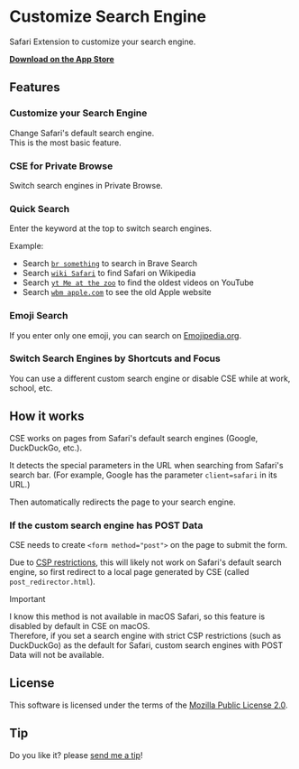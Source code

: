 # Customize Search Engine

Safari Extension to customize your search engine.  

**[Download on the App Store](https://apps.apple.com/app/customize-search-engine/id6445840140)**

## Features

### Customize your Search Engine

Change Safari's default search engine.  
This is the most basic feature.

### CSE for Private Browse

Switch search engines in Private Browse.  

### Quick Search

Enter the keyword at the top to switch search engines.

Example:
- Search [`br something`](https://search.brave.com/search?q=something) to search in Brave Search
- Search [`wiki Safari`](https://en.wikipedia.org/w/index.php?title=Special:Search&search=Safari) to find Safari on Wikipedia
- Search [`yt Me at the zoo`](https://www.youtube.com/results?search_query=Me+at+the+zoo) to find the oldest videos on YouTube
- Search [`wbm apple.com`](https://web.archive.org/web/*/apple.com) to see the old Apple website

### Emoji Search

If you enter only one emoji, you can search on [Emojipedia.org](https://emojipedia.org).

### Switch Search Engines by Shortcuts and Focus

You can use a different custom search engine or disable CSE while at work, school, etc.

## How it works

CSE works on pages from Safari's default search engines (Google, DuckDuckGo, etc.).  

It detects the special parameters in the URL when searching from Safari's search bar. (For example, Google has the parameter `client=safari` in its URL.)  

Then automatically redirects the page to your search engine.

### If the custom search engine has POST Data

CSE needs to create `<form method="post">` on the page to submit the form.  

Due to [CSP restrictions](https://developer.mozilla.org/en-US/docs/Web/HTTP/CSP), this will likely not work on Safari's default search engine, so first redirect to a local page generated by CSE (called `post_redirector.html`).

> [!IMPORTANT]
> I know this method is not available in macOS Safari, so this feature is disabled by default in CSE on macOS.  
> Therefore, if you set a search engine with strict CSP restrictions (such as DuckDuckGo) as the default for Safari, custom search engines with POST Data will not be available.

## License

This software is licensed under the terms of the [Mozilla Public License 2.0](https://www.mozilla.org/en-US/MPL/2.0/).

## Tip

Do you like it? please [send me a tip](https://cizzuk.net/tip/)!
